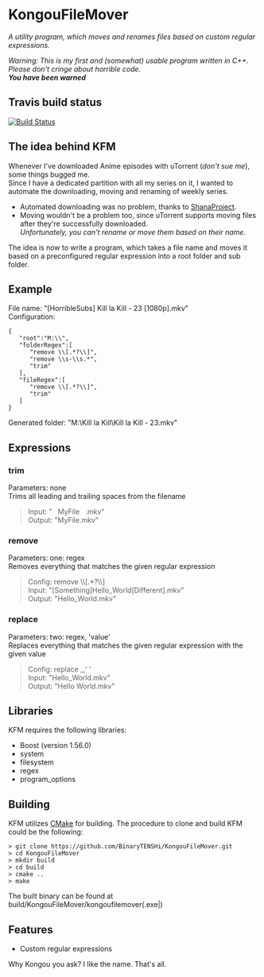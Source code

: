 KongouFileMover
===============

*A utility program, which moves and renames files based on custom regular expressions.*

*Warning: This is my first and (somewhat) usable program written in C++. Please don't cringe about horrible code.*<br>
***You have been warned***

Travis build status
-------------------
[![Build Status](https://travis-ci.org/BinaryTENSHi/KongouFileMover.svg?branch=master)](https://travis-ci.org/BinaryTENSHi/KongouFileMover)

The idea behind KFM
-------------------
Whenever I've downloaded Anime episodes with uTorrent (*don't sue me*), some things bugged me.<br>
Since I have a dedicated partition with all my series on it, I wanted to automate the downloading, moving and renaming of weekly series.
- Automated downloading was no problem, thanks to [ShanaProject](http://www.shanaproject.com/ "ShanaProject").
- Moving wouldn't be a problem too, since uTorrent supports moving files after they're successfully downloaded.<br>
*Unfortunately, you can't rename or move them based on their name.*

The idea is now to write a program, which takes a file name and moves it based on a preconfigured regular expression into a root folder and sub folder.

Example
-------
File name: "[HorribleSubs] Kill la Kill - 23 [1080p].mkv"<br>
Configuration:<br>
```
{
   "root":"M:\\",
   "folderRegex":[
      "remove \\[.*?\\]",
      "remove \\s-\\s.*",
      "trim"
   ],
   "fileRegex":[
      "remove \\[.*?\\]",
      "trim"
   ]
}
```
Generated folder: "M:\Kill la Kill\Kill la Kill - 23.mkv"

Expressions
-----------
### trim
Parameters: none <br>
Trims all leading and trailing spaces from the filename <br>
>Input: " &nbsp; MyFile &nbsp; .mkv" <br>
>Output: "MyFile.mkv" <br>

### remove
Parameters: one: regex <br>
Removes everything that matches the given regular expression <br>
>Config: remove \\\\[.*?\\\\] <br>
>Input: "[Something]Hello_World[Different].mkv" <br>
>Output: "Hello_World.mkv" <br>

### replace
Parameters: two: regex, 'value'<br>
Replaces everything that matches the given regular expression with the given value <br>
>Config: replace _,' ' <br>
>Input: "Hello_World.mkv" <br>
>Output: "Hello World.mkv" <br>

Libraries
---------
KFM requires the following libraries:
- Boost (version 1.56.0)
 - system
 - filesystem
 - regex
 - program_options

Building
--------
KFM utilizes [CMake](http://www.cmake.org/) for building.
The procedure to clone and build KFM could be the following:
```
> git clone https://github.com/BinaryTENSHi/KongouFileMover.git
> cd KongouFileMover
> mkdir build
> cd build
> cmake ..
> make
```
The built binary can be found at build/KongouFileMover/kongoufilemover(.exe|)

Features
--------
- Custom regular expressions

Why Kongou you ask? I like the name. That's all.
